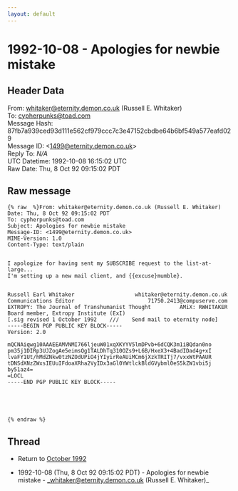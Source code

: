 ```yaml
---
layout: default
---
```


# 1992-10-08 - Apologies for newbie mistake

## Header Data

From: whitaker@eternity.demon.co.uk (Russell E. Whitaker)<br>
To: cypherpunks@toad.com<br>
Message Hash: 87fb7a939ced93d111e562cf979ccc7c3e47152cbdbe64b6bf549a577eafd029<br>
Message ID: \<1499@eternity.demon.co.uk\><br>
Reply To: _N/A_<br>
UTC Datetime: 1992-10-08 16:15:02 UTC<br>
Raw Date: Thu, 8 Oct 92 09:15:02 PDT<br>

## Raw message

```
{% raw  %}From: whitaker@eternity.demon.co.uk (Russell E. Whitaker)
Date: Thu, 8 Oct 92 09:15:02 PDT
To: cypherpunks@toad.com
Subject: Apologies for newbie mistake
Message-ID: <1499@eternity.demon.co.uk>
MIME-Version: 1.0
Content-Type: text/plain


I apologize for having sent my SUBSCRIBE request to the list-at-large...
I'm setting up a new mail client, and {{excuse}mumble}.


Russell Earl Whitaker                   whitaker@eternity.demon.co.uk
Communications Editor                       71750.2413@compuserve.com
EXTROPY: The Journal of Transhumanist Thought         AMiX: RWHITAKER
Board member, Extropy Institute (ExI)
[.sig revised 1 October 1992    ///    Send mail to eternity node]
-----BEGIN PGP PUBLIC KEY BLOCK-----
Version: 2.0

mQCNAiqwg10AAAEEAMVNMI766ljeuW01xqXKYYV5lmDPvb+6dCQK3m1iBQdan0no
pm35j1DIRp3UJZogAe5eimsQg1TALDhTq310OZs9+L6B/HxeX3+4BadIDad4g+xI
lvaFY1Ut/hMdZNkw0tzNZOdUPiO4jYIyirReAUiMCm6jXzkTRITj7/vxxWtPAAUR
tDNSdXNzZWxsIEUuIFdoaXRha2VyIDx3aGl0YWtlckBldGVybml0eS5kZW1vbi5j
by51az4=
=LOCL
-----END PGP PUBLIC KEY BLOCK-----





{% endraw %}
```

## Thread

+ Return to [October 1992](/years/1992/10)

+ 1992-10-08 (Thu, 8 Oct 92 09:15:02 PDT) - Apologies for newbie mistake - _whitaker@eternity.demon.co.uk (Russell E. Whitaker)_


